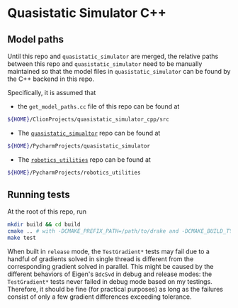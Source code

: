 # Quasistatic Simulator C++

## Model paths
Until this repo and `quasistatic_simulator` are merged, the relative paths between this repo and `quasistatic_simulator` need to be manually maintained so that the model files in `quasistatic_simulator` can be found by the C++ backend in this repo. 

Specifically, it is assumed that 
- the `get_model_paths.cc` file of this repo can be found at 
```bash
${HOME}/ClionProjects/quasistatic_simulator_cpp/src
```
- The [`quasistatic_simualtor`](https://github.com/pangtao22/quasistatic_simulator) repo can be found at 
```bash
${HOME}/PycharmProjects/quasistatic_simulator
```

- The [`robotics_utilities`](https://github.com/pangtao22/robotics_utilities) repo can be found at
```bash
${HOME}/PycharmProjects/robotics_utilities
```

## Running tests
At the root of this repo, run
```bash
mkdir build && cd build
cmake .. # with -DCMAKE_PREFIX_PATH=/path/to/drake and -DCMAKE_BUILD_TYPE=release, if necessary.
make test 
```
When built in `release` mode, the `TestGradient*` tests may fail due to a handful of gradients solved in single thread is different from the corresponding gradient solved in parallel. This might be caused by the different behaviors of Eigen's `BdcSvd` in debug and release modes: the `TestGradient*` tests never failed in debug mode based on my testings. Therefore, it should be fine (for practical purposes) as long as the failures consist of only a few gradient differences exceeding tolerance.  